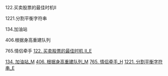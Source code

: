  122.买卖股票的最佳时机II

1221.分割平衡字符串

134.加油站

406.根据身高重建队列

765.情侣牵手
[122. 买卖股票的最佳时机 II_E](../explain/122.%20买卖股票的最佳时机%20II_E.md)

[134. 加油站_M](../explain/134.%20加油站_M.md)
[406. 根据身高重建队列_M](../explain/406.%20根据身高重建队列_M.md)
[765. 情侣牵手_H](../explain/765.%20情侣牵手_H.md)
[1221. 分割平衡字符串_E](../explain/1221.%20分割平衡字符串_E.md)

